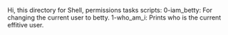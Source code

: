 Hi, this directory for Shell, permissions tasks scripts:
0-iam_betty: For changing the current user to betty.
1-who_am_i: Prints who is the current effitive user.

